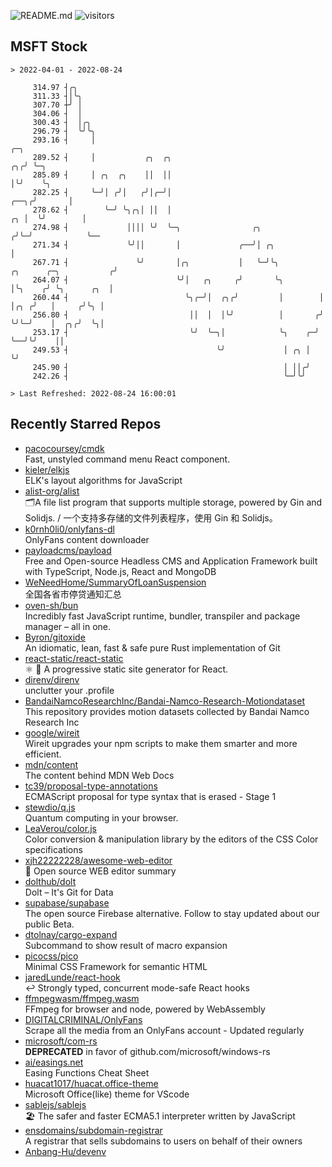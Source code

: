 ![README.md](https://github.com/Gerhut/Gerhut/workflows/README.md/badge.svg)
![visitors](https://visitors.vercel.app/Gerhut/Gerhut?token=8cf69d1f6813d272ef062726b6070c9be4ff72038cfe5a7ded7384a8da65d866)

## MSFT Stock

```
> 2022-04-01 - 2022-08-24

     314.97 ┤╭╮                                                                                                  
     311.33 ┤│╰╮                                                                                                 
     307.70 ┼╯ │                                                                                                 
     304.06 ┤  │                                                                                                 
     300.43 ┤  │╭╮                                                                                               
     296.79 ┤  ╰╯╰╮                                                                                              
     293.16 ┤     │                                                                                     ╭─╮      
     289.52 ┤     │           ╭╮  ╭╮                                                                 ╭╮╭╯ ╰─╮    
     285.89 ┤     │ ╭╮  ╭╮    ││  ││                                                                 │╰╯    ╰╮   
     282.25 ┤     ╰─╯│ ╭╯│   ╭╯│╭─╯│                                                            ╭──╮╭╯       │   
     278.62 ┤        ╰─╯ ╰╮╭╮│ ││  │                                                         ╭╮ │  ╰╯        │   
     274.98 ┤             ││││ ╰╯  ╰─╮                ╭╮                                    ╭╯╰─╯            ╰── 
     271.34 ┤             ╰╯││       │             ╭──╯│ ╭╮                                 │                    
     267.71 ┤               ╰╯       │╭╮           │   ╰─╯╰╮         ╭╮      ╭─╮           ╭╯                    
     264.07 ┤                        ╰╯│   ╭╮     ╭╯       ╰╮        │╰╮    ╭╯ ╰╮      ╭╮  │                     
     260.44 ┤                          ╰╮╭─╯│  ╭╮╭╯         │        │ │╭╮ ╭╯   │     ╭╯╰╮ │                     
     256.80 ┤                           ││  │  │╰╯          │       ╭╯ ╰╯╰─╯    │  ╭╮╭╯  ╰╮│                     
     253.17 ┤                           ╰╯  ╰─╮│            ╰╮    ╭─╯           ╰──╯╰╯    ││                     
     249.53 ┤                                 ╰╯             │ ╭╮ │                       ╰╯                     
     245.90 ┤                                                │ ││╭╯                                              
     242.26 ┤                                                ╰─╯╰╯                                               

> Last Refreshed: 2022-08-24 16:00:01
```

## Recently Starred Repos

- [pacocoursey/cmdk](https://github.com/pacocoursey/cmdk)  
  Fast, unstyled command menu React component.
- [kieler/elkjs](https://github.com/kieler/elkjs)  
  ELK's layout algorithms for JavaScript
- [alist-org/alist](https://github.com/alist-org/alist)  
  🗂️A file list program that supports multiple storage, powered by Gin and Solidjs. / 一个支持多存储的文件列表程序，使用 Gin 和 Solidjs。
- [k0rnh0li0/onlyfans-dl](https://github.com/k0rnh0li0/onlyfans-dl)  
  OnlyFans content downloader
- [payloadcms/payload](https://github.com/payloadcms/payload)  
  Free and Open-source Headless CMS and Application Framework built with TypeScript, Node.js, React and MongoDB
- [WeNeedHome/SummaryOfLoanSuspension](https://github.com/WeNeedHome/SummaryOfLoanSuspension)  
  全国各省市停贷通知汇总
- [oven-sh/bun](https://github.com/oven-sh/bun)  
  Incredibly fast JavaScript runtime, bundler, transpiler and package manager – all in one.
- [Byron/gitoxide](https://github.com/Byron/gitoxide)  
  An idiomatic, lean, fast & safe pure Rust implementation of Git
- [react-static/react-static](https://github.com/react-static/react-static)  
  ⚛️ 🚀 A progressive static site generator for React.
- [direnv/direnv](https://github.com/direnv/direnv)  
  unclutter your .profile
- [BandaiNamcoResearchInc/Bandai-Namco-Research-Motiondataset](https://github.com/BandaiNamcoResearchInc/Bandai-Namco-Research-Motiondataset)  
  This repository provides motion datasets collected by Bandai Namco Research Inc
- [google/wireit](https://github.com/google/wireit)  
  Wireit upgrades your npm scripts to make them smarter and more efficient.
- [mdn/content](https://github.com/mdn/content)  
  The content behind MDN Web Docs
- [tc39/proposal-type-annotations](https://github.com/tc39/proposal-type-annotations)  
  ECMAScript proposal for type syntax that is erased - Stage 1
- [stewdio/q.js](https://github.com/stewdio/q.js)  
  Quantum computing in your browser.
- [LeaVerou/color.js](https://github.com/LeaVerou/color.js)  
  Color conversion & manipulation library by the editors of the CSS Color specifications
- [xjh22222228/awesome-web-editor](https://github.com/xjh22222228/awesome-web-editor)  
  🔨  Open source WEB editor summary
- [dolthub/dolt](https://github.com/dolthub/dolt)  
  Dolt – It's Git for Data
- [supabase/supabase](https://github.com/supabase/supabase)  
  The open source Firebase alternative. Follow to stay updated about our public Beta.
- [dtolnay/cargo-expand](https://github.com/dtolnay/cargo-expand)  
  Subcommand to show result of macro expansion
- [picocss/pico](https://github.com/picocss/pico)  
  Minimal CSS Framework for semantic HTML
- [jaredLunde/react-hook](https://github.com/jaredLunde/react-hook)  
  ↩ Strongly typed, concurrent mode-safe React hooks
- [ffmpegwasm/ffmpeg.wasm](https://github.com/ffmpegwasm/ffmpeg.wasm)  
  FFmpeg for browser and node, powered by WebAssembly
- [DIGITALCRIMINAL/OnlyFans](https://github.com/DIGITALCRIMINAL/OnlyFans)  
  Scrape all the media from an OnlyFans account - Updated regularly
- [microsoft/com-rs](https://github.com/microsoft/com-rs)  
  **DEPRECATED** in favor of github.com/microsoft/windows-rs
- [ai/easings.net](https://github.com/ai/easings.net)  
  Easing Functions Cheat Sheet
- [huacat1017/huacat.office-theme](https://github.com/huacat1017/huacat.office-theme)  
  Microsoft Office(like) theme for VScode
- [sablejs/sablejs](https://github.com/sablejs/sablejs)  
  🏖️ The safer and faster ECMA5.1 interpreter written by JavaScript
- [ensdomains/subdomain-registrar](https://github.com/ensdomains/subdomain-registrar)  
  A registrar that sells subdomains to users on behalf of their owners
- [Anbang-Hu/devenv](https://github.com/Anbang-Hu/devenv)  
